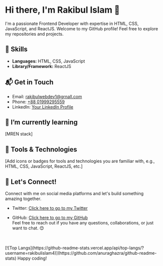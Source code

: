 # Hi there, I'm Rakibul Islam 👋

I'm a passionate Frontend Developer with expertise in HTML, CSS, JavaScript, and ReactJS. Welcome to my GitHub profile! Feel free to explore my repositories and projects.

## 🚀 Skills

- **Languages:** HTML, CSS, JavaScript
- **Library/Framework:** ReactJS

## 📬 Get in Touch

- Email: [rakibulwebdev1@grnall.com](mailto:rakibulwebdev1@gmail.com)
- Phone: [+88 01999295559](tel:+8801999295559)
- LinkedIn: [Your LinkedIn Profile]([https://www.linkedin.com/in/yourlinkedin](https://www.linkedin.com/in/rakibul-islam-6b29382a9/))

## 🌱 I’m currently learning

[MREN stack]

## 🔧 Tools & Technologies

[Add icons or badges for tools and technologies you are familiar with, e.g., HTML, CSS, JavaScript, ReactJS, etc.]

## 🤝 Let's Connect!

Connect with me on social media platforms and let's build something amazing together.

- Twitter: [Click here to go to my Twitter](https://twitter.com/tastytanticles)

- GitHub: [Click here to go to my GitHub](https://github.com/rakibulislam4) <br/>
Feel free to reach out if you have any questions, collaborations, or just want to chat. 😊
<br/>
<br/>
[![Top Langs](https://github-readme-stats.vercel.app/api/top-langs/?username=rakibulislam4)](https://github.com/anuraghazra/github-readme-stats)
Happy coding!
